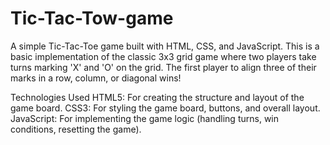 # Tic-Tac-Tow-game
A simple Tic-Tac-Toe game built with HTML, CSS, and JavaScript. This is a basic implementation of the classic 3x3 grid game where two players take turns marking 'X' and 'O' on the grid. The first player to align three of their marks in a row, column, or diagonal wins!


Technologies Used
HTML5: For creating the structure and layout of the game board.
CSS3: For styling the game board, buttons, and overall layout.
JavaScript: For implementing the game logic (handling turns, win conditions, resetting the game).
